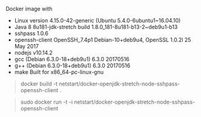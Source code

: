 Docker image with

- Linux version 4.15.0-42-generic (Ubuntu 5.4.0-6ubuntu1~16.04.10)
- Java 8 8u181-jdk-stretch build 1.8.0_181-8u181-b13-2~deb9u1-b13
- sshpass 1.0.6
- openssh-client OpenSSH_7.4p1 Debian-10+deb9u4, OpenSSL 1.0.2l  25 May 2017
- nodejs v10.14.2
- gcc (Debian 6.3.0-18+deb9u1) 6.3.0 20170516
- g++ (Debian 6.3.0-18+deb9u1) 6.3.0 20170516
- make Built for x86_64-pc-linux-gnu




> docker build -t netstart/docker-openjdk-stretch-node-sshpass-openssh-client .

> sudo docker run -t -i  netstart/docker-openjdk-stretch-node-sshpass-openssh-client